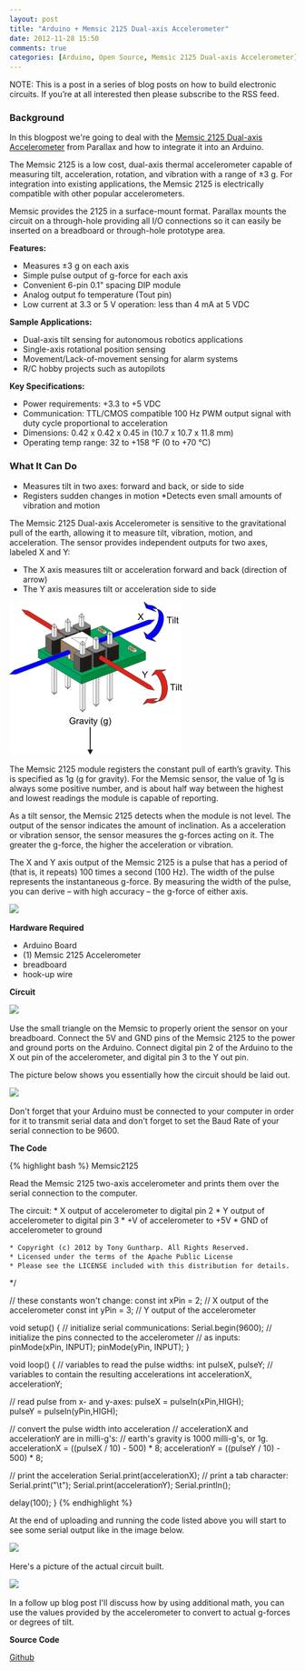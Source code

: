 ```yaml
---
layout: post
title: "Arduino + Memsic 2125 Dual-axis Accelerometer"
date: 2012-11-28 15:50
comments: true
categories: [Arduino, Open Source, Memsic 2125 Dual-axis Accelerometer]
---
```


<div class="info">NOTE: This is a post in a series of blog posts on how to build electronic circuits. If you’re at
all interested then please subscribe to the RSS feed.</div>

### Background

In this blogpost we're going to deal with the [Memsic 2125 Dual-axis Accelerometer](http://learn.parallax.com/KickStart/28017) from Parallax and how to integrate
it into an Arduino.

The Memsic 2125 is a low cost, dual-axis thermal accelerometer capable of measuring tilt, acceleration, rotation,
and vibration with a range of ±3 g. For integration into existing applications, the Memsic 2125 is electrically
compatible with other popular accelerometers.
<!-- more -->
Memsic provides the 2125 in a surface-mount format. Parallax mounts the circuit on a through-hole providing all
I/O connections so it can easily be inserted on a breadboard or through-hole prototype area.

__Features:__

* Measures ±3 g on each axis
* Simple pulse output of g-force for each axis
* Convenient 6-pin 0.1" spacing DIP module
* Analog output fo temperature (Tout pin)
* Low current at 3.3 or 5 V operation: less than 4 mA at 5 VDC

__Sample Applications:__

* Dual-axis tilt sensing for autonomous robotics applications
* Single-axis rotational position sensing
* Movement/Lack-of-movement sensing for alarm systems
* R/C hobby projects such as autopilots

__Key Specifications:__

* Power requirements: +3.3 to +5 VDC
* Communication: TTL/CMOS compatible 100 Hz PWM output signal with duty cycle proportional to acceleration
* Dimensions: 0.42 x 0.42 x 0.45 in (10.7 x 10.7 x 11.8 mm)
* Operating temp range: 32 to +158 °F (0 to +70 °C)

### What It Can Do

* Measures tilt in two axes: forward and back, or side to side
* Registers sudden changes in motion
*Detects even small amounts of vibration and motion

The Memsic 2125 Dual-axis Accelerometer is sensitive to the gravitational pull of the earth, allowing it to measure
tilt, vibration, motion, and acceleration. The sensor provides independent outputs for two axes, labeled X and Y:

* The X axis measures tilt or acceleration forward and back (direction of arrow)
* The Y axis measures tilt or acceleration side to side

![](/images/blog/memsic2125/Memsic2125-2.png)

The Memsic 2125 module registers the constant pull of earth’s gravity. This is specified as 1g (g for gravity). For
the Memsic sensor, the value of 1g is always some positive number, and is about half way between the highest and
lowest readings the module is capable of reporting.

As a tilt sensor, the Memsic 2125 detects when the module is not level. The output of the sensor indicates the amount
of inclination. As a acceleration or vibration sensor, the sensor measures the g-forces acting on it. The greater the
g-force, the higher the acceleration or vibration.

The X and Y axis output of the Memsic 2125 is a pulse that has a period of (that is, it repeats) 100 times a second
(100 Hz). The width of the pulse represents the instantaneous g-force. By measuring the width of the pulse, you can
derive – with high accuracy – the g-force of either axis.

![](/images/blog/memsic2125/Memsic2125-3.png!)

__Hardware Required__

* Arduino Board
* (1) Memsic 2125 Accelerometer
* breadboard
* hook-up wire

__Circuit__

![](/images/blog/memsic2125/Mx2125_PINOUT.png!)

Use the small triangle on the Memsic to properly orient the sensor on your breadboard. Connect the 5V and GND pins
of the Memsic 2125 to the power and ground ports on the Arduino. Connect digital pin 2 of the Arduino to the X out
pin of the accelerometer, and digital pin 3 to the Y out pin.

The picture below shows you essentially how the circuit should be laid out.

![](/images/blog/memsic2125/Memsic2125-7.png!)

Don't forget that your Arduino must be connected to your computer in order for it to transmit serial data and
don't forget to set the Baud Rate of your serial connection to be 9600.

__The Code__

{% highlight bash %}
   Memsic2125

   Read the Memsic 2125 two-axis accelerometer and prints them over the serial connection to the
   computer.

   The circuit:
    * X output of accelerometer to digital pin 2
    * Y output of accelerometer to digital pin 3
    * +V of accelerometer to +5V
    * GND of accelerometer to ground

    * Copyright (c) 2012 by Tony Guntharp. All Rights Reserved.
    * Licensed under the terms of the Apache Public License
    * Please see the LICENSE included with this distribution for details.

 */

 // these constants won't change:
const int xPin = 2;     // X output of the accelerometer
const int yPin = 3;     // Y output of the accelerometer

void setup() {
  // initialize serial communications:
  Serial.begin(9600);
  // initialize the pins connected to the accelerometer
  // as inputs:
  pinMode(xPin, INPUT);
  pinMode(yPin, INPUT);
}

void loop() {
  // variables to read the pulse widths:
  int pulseX, pulseY;
  // variables to contain the resulting accelerations
  int accelerationX, accelerationY;

  // read pulse from x- and y-axes:
  pulseX = pulseIn(xPin,HIGH);  
  pulseY = pulseIn(yPin,HIGH);

  // convert the pulse width into acceleration
  // accelerationX and accelerationY are in milli-g's:
  // earth's gravity is 1000 milli-g's, or 1g.
  accelerationX = ((pulseX / 10) - 500) * 8;
  accelerationY = ((pulseY / 10) - 500) * 8;

  // print the acceleration
  Serial.print(accelerationX);
  // print a tab character:
  Serial.print("\t");
  Serial.print(accelerationY);
  Serial.println();

  delay(100);
}
{% endhighlight %}

At the end of uploading and running the code listed above you will start to see some serial output like in the
image below.

![](/images/blog/memsic2125/memsic2125_results.png!)

Here's a picture of the actual circuit built.

![](/images/blog/memsic2125/layout.png!)

In a follow up blog post I'll discuss how by using additional math, you can use the values provided by the
accelerometer to convert to actual g-forces or degrees of tilt.

__Source Code__

[Github](https://github.com/fusion94/Memsic2125_Arduino)
